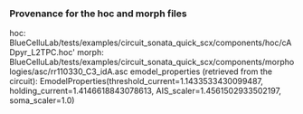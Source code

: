 ### Provenance for the hoc and morph files

hoc: BlueCelluLab/tests/examples/circuit_sonata_quick_scx/components/hoc/cADpyr_L2TPC.hoc'
morph: BlueCelluLab/tests/examples/circuit_sonata_quick_scx/components/morphologies/asc/rr110330_C3_idA.asc
emodel_properties (retrieved from the circuit): EmodelProperties(threshold_current=1.1433533430099487, holding_current=1.4146618843078613, AIS_scaler=1.4561502933502197, soma_scaler=1.0)
